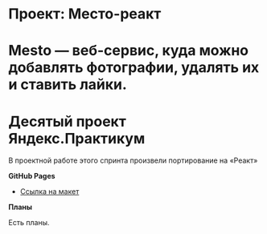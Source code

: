 # Проект: Место-реакт

# Mesto — веб-сервис, куда можно добавлять фотографии, удалять их и ставить лайки.

# Десятый проект Яндекс.Практикум

В проектной работе этого спринта произвели портирование на «Реакт»


**GitHub Pages**

* [Ссылка на макет](https://c-ya-l8er.github.io/mesto/)

**Планы**

Есть планы.
